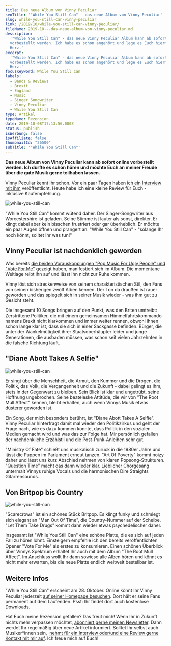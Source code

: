 ```yaml
---
title: Das neue Album von Vinny Peculiar
seoTitle: '"While You Still Can" - das neue Album von Vinny Peculiar'
slug: while-you-still-can-vinny-peculiar
link: /2019/10/while-you-still-can-vinny-peculiar/
fileName: 2019-10---das-neue-album-von-vinny-peculiar.md
description:
  '"While You Still Can" - das neue Vinny Peculiar Album kann ab sofort
  vorbestellt werden. Ich habe es schon angehört und lege es Euch hiermit ans
  Herz.'
excerpt:
  '"While You Still Can" - das neue Vinny Peculiar Album kann ab sofort
  vorbestellt werden. Ich habe es schon angehört und lege es Euch hiermit ans
  Herz.'
focusKeyword: While You Still Can
labels:
  - Bands & Reviews
  - Brexit
  - England
  - Music
  - Singer Songwriter
  - Vinny Peculiar
  - While You Still Can
type: Artikel
typeName: Rezension
date: 2019-10-08T17:13:56.000Z
status: publish
isWerbung: false
isAffiliate: false
thumbnailId: "26500"
subTitle: '"While You Still Can"'
---
```


<strong>Das neue Album von Vinny Peculiar kann ab sofort online vorbestellt
werden. Ich durfte es schon hören und möchte Euch an meiner Freude über die gute
Musik gerne teilhaben lassen.</strong>

Vinny Peculiar kennt Ihr schon. Vor ein paar Tagen haben ich
<a href="http://cardamonchai.com/2019/09/vinny-peculiar-interview/">ein
Interview mit ihm</a> veröffentlicht. Heute habe ich eine kleine Review für
Euch - inklusive Kaufempfehlung.

![while-you-still-can](http://cardamonchai.com/wp-content/uploads/2019/10/2019-10-07-vinny-peculiar-while-you-still-can-5-400x300.jpg)

"While You Still Can" kommt wütend daher. Der Singer-Songwriter aus
Worcestershire ist geladen. Seine Stimme ist lauter als sonst, direkter. Er
klingt dabei aber kein bisschen frustriert oder gar überheblich. Er möchte ein
paar Augen öffnen und prangert an: "While You Still Can" - "solange Ihr noch
könnt, solltet Ihr was tun!"

## Vinny Peculiar ist nachdenklich geworden

Was bereits
<a href="http://cardamonchai.com/2019/09/das-neue-vinny-peculiar-album-ein-vorgeschmack/">die
beiden Vorauskopplungen "Pop Music For Ugly People" und "Vote For Me"</a>
gezeigt haben, manifestiert sich im Album. Die momentane Weltlage reibt ihn auf
und lässt ihn nicht zur Ruhe kommen.

Vinny löst sich streckenweise von seinem charakteristischen Stil, den Fans von
seinen bisherigen zwölf Alben kennen. Der Ton da draußen ist rauer geworden und
das spiegelt sich in seiner Musik wieder - was ihm gut zu Gesicht steht.

Die insgesamt 10 Songs bringen auf den Punkt, was den Briten umtreibt:
Zerstrittene Politiker, die mit einem gemeinsamen Himmelfahrtskommando namens
Brexit nicht klarkommen und immer weiter rennen, obwohl ihnen schon lange klar
ist, dass sie sich in einer Sackgasse befinden. Bürger, die unter der
Wankelmütigkeit ihrer Staatsoberhäupter leider und junge Generationen, die
ausbaden müssen, was schon seit vielen Jahrzehnten in die falsche Richtung
läuft.

## "Diane Abott Takes A Selfie"

![while-you-still-can](http://cardamonchai.com/wp-content/uploads/2019/10/2019-10-07-vinny-peculiar-while-you-still-can-9-400x300.jpg)

Er singt über die Menschheit, die Armut, den Kummer und die Drogen, die Politik,
das Volk, die Vergangenheit und die Zukunft - dabei gelingt es ihm, stets in der
Gegenwart zu bleiben. Sein Blick ist klar und ungetrübt, seine Hoffnung
ungebrochen. Seine beateleske Attitüde, die wir von "The Root Mull Affect"
kennen, bleibt erhalten, auch wenn Vinnys Musik etwas düsterer geworden ist.

Ein Song, der mich besonders berührt, ist "Diane Abott Takes A Selfie". Vinny
Peculiar hinterfragt damit mal wieder den Politikzirkus und geht der Frage nach,
wie es dazu kommen konnte, dass Politik in den sozialen Medien gemacht wird und
was das zur Folge hat. Mir persönlich gefallen der nachdenkliche Erzählstil und
die Post-Punk-Anleihen sehr gut.

"Ministry Of Fate" schießt uns musikalisch zurück in die 1980er Jahre und lässt
die Puppen im Parlament erneut tanzen. "Art Of Poverty" kommt noizy daher und
lässt uns kurz Abschied nehmen von klaren Popsong-Strukturen. "Question Time"
macht das dann wieder klar. Lieblicher Chorgesang untermalt Vinnys ruhige Vocals
und die harmonischen Dire Straights Gitarrensounds.

## Von Britpop bis Country

![while-you-still-can](http://cardamonchai.com/wp-content/uploads/2019/10/2019-10-07-vinny-peculiar-while-you-still-can-4-400x300.jpg)

"Scarecrows" ist ein schönes Stück Britpop. Es klingt funky und schmiegt sich
elegant an "Man Out Of Time", die Country-Nummer auf der Scheibe. "Let Them Take
Drugs" kommt dann wieder etwas psychedelischer daher.

Insgesamt ist "While You Still Can" eine schöne Platte, die es sich auf jeden
Fall zu hören lohnt. Einsteigern empfehle ich den bereits veröffentlichten
Opener "Vote For Me" als erstes zu konsumieren. Einen schönen Überblick über
Vinnys Spektrum erhaltet Ihr auch mit dem Album "The Root Mull Affect". Im
Anschluss wollt Ihr dann sowieso alle Alben hören und könnt es nicht mehr
erwarten, bis die neue Platte endlich weltweit bestellbar ist.

## Weitere Infos

"While You Still Can" erscheint am 28. Oktober. Online könnt Ihr Vinny Peculiar
jederzeit
<a href="https://vinnypeculiar.com/" target="_blank" rel="noopener">auf seiner
Homepage besuchen</a>. Dort hält er seine Fans permanent auf dem Laufenden.
Psst: Ihr findet dort auch kostenlose Downloads.

Hat Euch meine Rezension gefallen? Das freut mich! Wenn Ihr in Zukunft nichts
mehr verpassen möchtet, <a href="#newsletter">abonniert gerne meinen
Newsletter</a>. Dann werdet Ihr regelmäßig über neue Artikel informiert. Solltet
Ihr selbst auch Musiker\*innen sein, 
<a href="mailto:info@cardamonchai.com">nehmt für ein Interview oder/und eine
Review gerne Kontakt mit mir auf</a>. Ich freue mich auf Euch!
